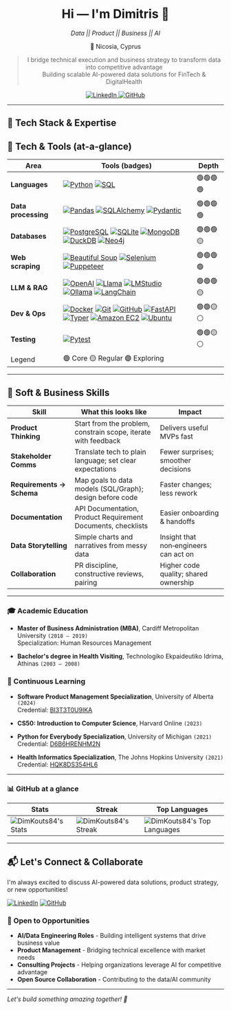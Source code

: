 <div align="center">
  
  <h1>Hi — I'm Dimitris 👋</h1>
  <p><i> Data || Product || Business || AI </i></p>
  <p>📍 Nicosia, Cyprus</p>

> I bridge technical execution and business strategy to transform data into competitive advantage
> <br>Building scalable AI-powered data solutions for FinTech & DigitalHealth


  <a href="https://www.linkedin.com/in/dimitris-koutsomichalis/">
    <img src="https://img.shields.io/badge/LinkedIn-Connect-0A66C2?style=for-the-badge&logo=linkedin&logoColor=white" alt="LinkedIn" />
  </a>
  <a href="https://github.com/DimKouts84?tab=repositories">
    <img src="https://img.shields.io/badge/GitHub-Repos-181717?style=for-the-badge&logo=github&logoColor=white" alt="GitHub" />
  </a>

</div>


---

## 🔧 Tech Stack & Expertise

## 🧰 Tech & Tools (at-a-glance)

| Area | Tools (badges) | Depth |
|---|---|---|
| **Languages** | [![Python](https://img.shields.io/badge/Python-3.8%2B-3776AB?style=flat&logo=python&logoColor=white&color=1f6feb)](https://www.python.org/) [![SQL](https://img.shields.io/badge/-SQL-1f6feb?style=flat&logo=sqlite&logoColor=white&labelColor=1f6feb)](#) | 🟢🟢🟢🟢 |
| **Data processing** | [![Pandas](https://img.shields.io/badge/Pandas-150458?style=flat&logo=pandas&logoColor=white&color=7C3AED)](https://pandas.pydata.org/) [![SQLAlchemy](https://img.shields.io/badge/SQLAlchemy-B7312C?style=flat&logo=sqlalchemy&logoColor=white&color=7C3AED)](https://www.sqlalchemy.org/) [![Pydantic](https://img.shields.io/badge/Pydantic-E92063?style=flat&logo=pydantic&logoColor=white&color=7C3AED)](https://docs.pydantic.dev/) | 🟢🟢🟢🟢 |
| **Databases** | [![PostgreSQL](https://img.shields.io/badge/PostgreSQL-316192?style=flat&logo=postgresql&logoColor=white&color=10B981)](https://www.postgresql.org/) [![SQLite](https://img.shields.io/badge/SQLite-003B57?style=flat&logo=sqlite&logoColor=white&color=10B981)](https://www.sqlite.org/) [![MongoDB](https://img.shields.io/badge/MongoDB-47A248?style=flat&logo=mongodb&logoColor=white&color=10B981)](https://www.mongodb.com/) [![DuckDB](https://img.shields.io/badge/DuckDB-FFF000?style=flat&logo=duckdb&logoColor=000000&color=10B981)](https://duckdb.org/) [![Neo4j](https://img.shields.io/badge/Neo4j-008CC1?style=flat&logo=neo4j&logoColor=white&color=10B981)](https://neo4j.com/) | 🟢🟢🟢🟡 |
| **Web scraping** | [![Beautiful Soup](https://img.shields.io/badge/Beautiful%20Soup-000000?style=flat&logo=python&logoColor=white&color=F59E0B)](https://www.crummy.com/software/BeautifulSoup/) [![Selenium](https://img.shields.io/badge/Selenium-43B02A?style=flat&logo=selenium&logoColor=white&color=F59E0B)](https://www.selenium.dev/) [![Puppeteer](https://img.shields.io/badge/Puppeteer-40B5A4?style=flat&logo=puppeteer&logoColor=white&color=F59E0B)](https://pptr.dev/) | 🟢🟢🟢🟢 |
| **LLM & RAG** | [![OpenAI](https://img.shields.io/badge/OpenAI-412991?style=flat&logo=openai&logoColor=white&color=EC4899)](https://openai.com/) [![Llama](https://img.shields.io/badge/Llama%203-000000?style=flat&logo=meta&logoColor=white&color=EC4899)](#)  [![LMStudio](https://img.shields.io/badge/LM%20Studio-000000?style=flat&logo=lmstudio&logoColor=white&color=EC4899)](https://lmstudio.ai/) [![Ollama](https://img.shields.io/badge/Ollama-222222?style=flat&logo=ollama&logoColor=white&color=EC4899)](https://ollama.ai/) [![LangChain](https://img.shields.io/badge/LangChain-patterns-1f6feb?style=flat&color=EC4899)](https://www.langchain.com/) | 🟢🟢🟢🟡 |
| **Dev & Ops** | [![Docker](https://img.shields.io/badge/Docker-2496ED?style=flat&logo=docker&logoColor=white&color=334155)](https://www.docker.com/) [![Git](https://img.shields.io/badge/Git-F05032?style=flat&logo=git&logoColor=white&color=334155)](https://git-scm.com/) [![GitHub](https://img.shields.io/badge/GitHub-181717?style=flat&logo=github&logoColor=white&color=334155)](https://github.com/) [![FastAPI](https://img.shields.io/badge/FastAPI-009688?style=flat&logo=fastapi&logoColor=white&color=334155)](https://fastapi.tiangolo.com/) [![Typer](https://img.shields.io/badge/CLI-Typer-0D9488?style=flat&logo=fastapi&logoColor=white&color=334155)](https://typer.tiangolo.com/)  [![Amazon EC2](https://img.shields.io/badge/Amazon%20EC2-FF9900?style=flat&logo=amazonaws&logoColor=white&color=334155&v=2)](https://aws.amazon.com/ec2/) [![Ubuntu](https://img.shields.io/badge/Ubuntu-E95420?style=flat&logo=ubuntu&logoColor=white&color=334155)](https://ubuntu.com/) | 🟢🟢🟡⚪ |
| **Testing** | [![Pytest](https://img.shields.io/badge/Pytest-0A9EDC?style=flat&logo=pytest&logoColor=white&color=06B6D4)](https://docs.pytest.org/) | 🟢🟢🟡⚪ |
Legend |  🟢 Core    🟡 Regular    🟣 Exploring | |
    
---

## 🤝 Soft & Business Skills

| Skill | What this looks like | Impact |
|---|---|---|
| **Product Thinking** | Start from the problem, constrain scope, iterate with feedback | Delivers useful MVPs fast |
| **Stakeholder Comms** | Translate tech to plain language; set clear expectations | Fewer surprises; smoother decisions |
| **Requirements → Schema** | Map goals to data models (SQL/Graph); design before code | Faster changes; less rework |
| **Documentation** | API Documentation, Product Requirement Documents, checklists | Easier onboarding & handoffs |
| **Data Storytelling** | Simple charts and narratives from messy data | Insight that non‑engineers can act on |
| **Collaboration** | PR discipline, constructive reviews, pairing | Higher code quality; shared ownership |


---
### 🎓 Academic Education

- **Master of Business Administration (MBA)**, Cardiff Metropolitan University `(2018 – 2019)`  
  Specialization: Human Resources Management

- **Bachelor's degree in Health Visiting**, Technologiko Ekpaideutiko Idrima, Athinas `(2003 – 2008)`

### 📖 Continuous Learning 

- **Software Product Management Specialization**, University of Alberta `(2024)`  
  Credential: [BI3T3T0U9IKA](https://www.coursera.org/account/accomplishments/specialization/BI3T3T0U9IKA)

- **CS50: Introduction to Computer Science**, Harvard Online `(2023)`

- **Python for Everybody Specialization**, University of Michigan `(2021)`  
  Credential: [D6B6HRENHM2N](https://www.coursera.org/account/accomplishments/specialization/D6B6HRENHM2N)

- **Health Informatics Specialization**, The Johns Hopkins University `(2021)`  
  Credential: [HQK8DS354HL6](https://www.coursera.org/account/accomplishments/specialization/HQK8DS354HL6)

---

### 📊 GitHub at a glance

<p>


| Stats | Streak | Top Languages |
| -- | -- | -- |
| ![DimKouts84's Stats](https://github-readme-stats.vercel.app/api?username=DimKouts84&theme=dracula&show_icons=true&hide_border=true&count_private=true) | ![DimKouts84's Streak](https://github-readme-streak-stats.herokuapp.com/?user=DimKouts84&theme=dracula&hide_border=true) | ![DimKouts84's Top Languages](https://github-readme-stats.vercel.app/api/top-langs/?username=DimKouts84&theme=dracula&show_icons=true&hide_border=true&layout=compact) |

</p>

<!-- Inline SVG replaced with image for better preview compatibility -->

---

## 📬 Let's Connect & Collaborate

I'm always excited to discuss AI-powered data solutions, product strategy, or new opportunities!

[![LinkedIn](https://img.shields.io/badge/LinkedIn-Connect-0A66C2?style=for-the-badge&logo=linkedin&logoColor=white)](https://www.linkedin.com/in/dimitris-koutsomichalis/)
[![GitHub](https://img.shields.io/badge/GitHub-Follow-181717?style=for-the-badge&logo=github&logoColor=white)](https://github.com/DimKouts84)

### 🤝 Open to Opportunities
- **AI/Data Engineering Roles** - Building intelligent systems that drive business value
- **Product Management** - Bridging technical excellence with market needs
- **Consulting Projects** - Helping organizations leverage AI for competitive advantage
- **Open Source Collaboration** - Contributing to the data/AI community

---

*Let's build something amazing together! 🚀*
